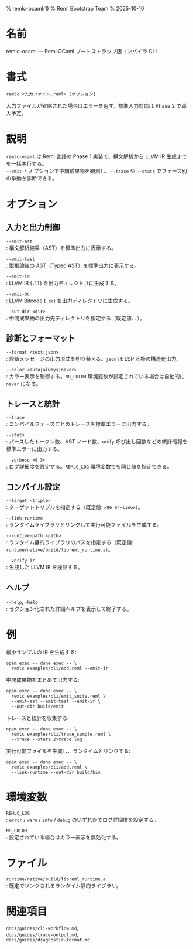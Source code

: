 % remlc-ocaml(1)
% Reml Bootstrap Team
% 2025-10-10

# 名前

remlc-ocaml — Reml OCaml ブートストラップ版コンパイラ CLI

# 書式

`remlc <入力ファイル.reml> [オプション]`

入力ファイルが省略された場合はエラーを返す。標準入力対応は Phase 2 で導入予定。

# 説明

`remlc-ocaml` は Reml 言語の Phase 1 実装で、構文解析から LLVM IR 生成までを一括実行する。  
`--emit-*` オプションで中間成果物を観測し、`--trace` や `--stats` でフェーズ別の挙動を診断できる。

# オプション

## 入力と出力制御

`--emit-ast`  
: 構文解析結果（AST）を標準出力に表示する。

`--emit-tast`  
: 型推論後の AST（Typed AST）を標準出力に表示する。

`--emit-ir`  
: LLVM IR (`.ll`) を出力ディレクトリに生成する。

`--emit-bc`  
: LLVM Bitcode (`.bc`) を出力ディレクトリに生成する。

`--out-dir <dir>`  
: 中間成果物の出力先ディレクトリを指定する（既定値: `.`）。

## 診断とフォーマット

`--format <text|json>`  
: 診断メッセージの出力形式を切り替える。`json` は LSP 互換の構造化出力。

`--color <auto|always|never>`  
: カラー表示を制御する。`NO_COLOR` 環境変数が設定されている場合は自動的に `never` になる。

## トレースと統計

`--trace`  
: コンパイルフェーズごとのトレースを標準エラーに出力する。

`--stats`  
: パースしたトークン数、AST ノード数、unify 呼び出し回数などの統計情報を標準エラーに出力する。

`--verbose <0-3>`  
: ログ詳細度を設定する。`REMLC_LOG` 環境変数でも同じ値を指定できる。

## コンパイル設定

`--target <triple>`  
: ターゲットトリプルを指定する（既定値: `x86_64-linux`）。

`--link-runtime`  
: ランタイムライブラリとリンクして実行可能ファイルを生成する。

`--runtime-path <path>`  
: ランタイム静的ライブラリのパスを指定する（既定値: `runtime/native/build/libreml_runtime.a`）。

`--verify-ir`  
: 生成した LLVM IR を検証する。

## ヘルプ

`--help`, `-help`  
: セクション化された詳細ヘルプを表示して終了する。

# 例

最小サンプルの IR を生成する:

```
opam exec -- dune exec -- \
  remlc examples/cli/add.reml --emit-ir
```

中間成果物をまとめて出力する:

```
opam exec -- dune exec -- \
  remlc examples/cli/emit_suite.reml \
  --emit-ast --emit-tast --emit-ir \
  --out-dir build/emit
```

トレースと統計を収集する:

```
opam exec -- dune exec -- \
  remlc examples/cli/trace_sample.reml \
  --trace --stats 2>trace.log
```

実行可能ファイルを生成し、ランタイムとリンクする:

```
opam exec -- dune exec -- \
  remlc examples/cli/add.reml \
  --link-runtime --out-dir build/bin
```

# 環境変数

`REMLC_LOG`  
: `error` / `warn` / `info` / `debug` のいずれかでログ詳細度を設定する。

`NO_COLOR`  
: 設定されている場合はカラー表示を無効化する。

# ファイル

`runtime/native/build/libreml_runtime.a`  
: 既定でリンクされるランタイム静的ライブラリ。

# 関連項目

`docs/guides/cli-workflow.md`,  
`docs/guides/trace-output.md`,  
`docs/guides/diagnostic-format.md`
